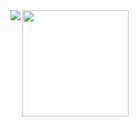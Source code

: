 <a href="https://github.com/anuraghazra/github-readme-stats">
  <img align="left" src="https://github-readme-stats.vercel.app/api?username=Syunprograming1&count_private=true&show_icons=true&hide=stars" />
</a>
<a href="https://github.com/anuraghazra/github-readme-stats">
  <img align="left" height="170px" src="https://github-readme-stats.vercel.app/api/top-langs/?username=Syunprograming1&top-langs_private=true" />
</a>
